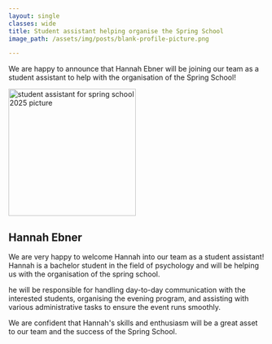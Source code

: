 ```yaml
---
layout: single
classes: wide
title: Student assistant helping organise the Spring School
image_path: /assets/img/posts/blank-profile-picture.png

---
```


We are happy to announce that Hannah Ebner will be joining our team as a student assistant to help with the organisation of the Spring School!

<img alt="student assistant for spring school 2025 picture" src="{{page.image_path | relative_url }}" width="250px" height="250px">

## Hannah Ebner
We are very happy to welcome Hannah into our team as a student assistant!
Hannah is a bachelor student in the field of psychology and will be helping us with the organisation of the spring school.

he will be responsible for handling day-to-day communication with the interested students, organising the evening program, 
and assisting with various administrative tasks to ensure the event runs smoothly.

We are confident that Hannah's skills and enthusiasm will be a great asset to our team and the success of the Spring School.
